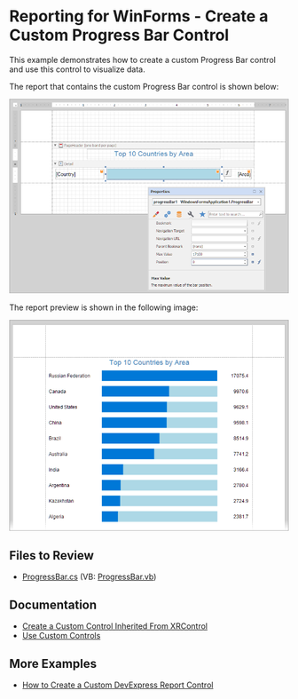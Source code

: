 # Reporting for WinForms - Create a Custom Progress Bar Control

This example demonstrates how to create a custom Progress Bar control and use this control to visualize data.

The report that contains the custom Progress Bar control is shown below:

![Custom Progress Bar Control in Report Designer](Images/design-area.png)

The report preview is shown in the following image:

![Custom Progress Bar Control in Preview](Images/screenshot.png)

## Files to Review

- [ProgressBar.cs](CS/ProgressBar.cs) (VB: [ProgressBar.vb](VB/ProgressBar.vb))

## Documentation

- [Create a Custom Control Inherited From XRControl](https://docs.devexpress.com/XtraReports/1304)
- [Use Custom Controls](https://docs.devexpress.com/XtraReports/2607/detailed-guide-to-devexpress-reporting/use-report-controls/use-custom-controls)


## More Examples

- [How to Create a Custom DevExpress Report Control](https://github.com/DevExpress-Examples/Reporting-Custom-Controls)

